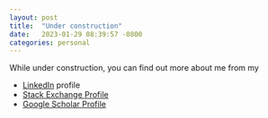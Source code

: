 ```yaml
---
layout: post
title:  "Under construction"
date:   2023-01-29 08:39:57 -0800
categories: personal
---
```


While under construction, you can find out more about me from my 
- [LinkedIn][linkedin] profile
- [Stack Exchange Profile][stack-x]
- [Google Scholar Profile][g-scholar]

[linkedin]: https://www.linkedin.com/in/charlesfreundlich/
[stack-x]:   http://stackexchange.com/users/4344195/charles-f
[g-scholar]: https://scholar.google.com/citations?user=NLMIDd4AAAAJ

